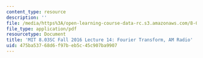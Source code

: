 ```yaml
---
content_type: resource
description: ''
file: /media/https%3A/open-learning-course-data-rc.s3.amazonaws.com/8-03sc-physics-iii-vibrations-and-waves-fall-2016/475ba53768d6f97beb5c45c907ba9907_MIT8_03SCF16_Lec14.pdf
file_type: application/pdf
resourcetype: Document
title: 'MIT 8.03SC Fall 2016 Lecture 14: Fourier Transform, AM Radio'
uid: 475ba537-68d6-f97b-eb5c-45c907ba9907
---
```

